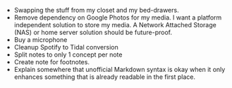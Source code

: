 * Swapping the stuff from my closet and my bed-drawers.
* Remove dependency on Google Photos for my media.
  I want a platform independent solution to store my media.
  A Network Attached Storage (NAS) or home server solution should be future-proof.
* Buy a microphone
* Cleanup Spotify to Tidal conversion
* Split notes to only 1 concept per note
* Create note for footnotes.
* Explain somewhere that unofficial Markdown syntax is okay when it only enhances something that is already readable in the first place.
